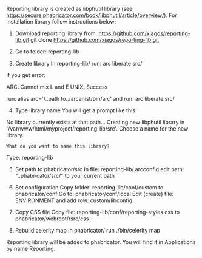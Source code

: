 ﻿Reporting library is created as libphutil library (see https://secure.phabricator.com/book/libphutil/article/overview/). For installation library follow instructions below:

1. Download reporting library from: https://github.com/xjagos/reporting-lib.git
git clone https://github.com/xjagos/reporting-lib.git

2. Go to folder: reporting-lib

3. Create library
In reporting-lib/ run: arc liberate src/

If you get error: 

ARC: Cannot mix L and E
UNIX: Success

run: alias arc='/..path to../arcanist/bin/arc' and run: arc liberate src/

4. Type library name
You will get a prompt like this:

No library currently exists at that path...
Creating new libphutil library in '/var/www/html/myproject/reporting-lib/src'.
Choose a name for the new library.


    What do you want to name this library?


Type: reporting-lib

5. Set path to phabricator/src
In file: reporting-lib/.arcconfig edit path: "..phabricator/src/" to your current path

6. Set configuration
Copy folder: reporting-lib/conf/custom to phabricator/conf
Go to: phabricator/conf/local 
Edit (create) file: ENVIRONMENT and add row: custom/libconfig

7. Copy CSS file
Copy file: reporting-lib/conf/reporting-styles.css to phabricator/webroot/rsrc/css

8. Rebuild celerity map
In phabricator/ run ./bin/celerity map


Reporting library will be added to phabricator. You will find it in Applications by name Reporting.
